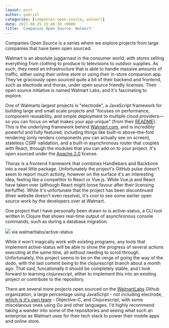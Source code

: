 ```yaml
---
layout: post
author: gabriel
categories: [companies-open-source, walmart]
date: 2017-08-25 15:48:39 +0000
title: 'Companies Open Source: Walmart'
---
```


Companies Open Source is a series where we explore projects from large companies
that have been open sourced.

Walmart is an absolute juggarnaut in the consumer world, with stores selling
everything from clothing to produce to televisions to outdoor supplies. As such,
they need an infrastructure that is able to handle massive amounts of traffic,
either using their online store or using their in-store companion app. They've
graciously open sourced quite a bit of their backend and frontend, such as
electrode and thorax, under open source friendly licenses. Their open source
initiative is named Walmart Labs, and it's fascinating to explore.

One of Walmarts largest projects is "electrode", a JavaScript framework for
building large and small scale projects and "focuses on performance, component
reusability, and simple deployment to multiple cloud providers—so you can focus
on what makes your app unique" (from their [README](https://github.com/electrode-io/electrode/blob/master/README.md)). This is the
underlying framework behind [Walmart.com](http://Walmart.com), and is incredibly
powerful and fully featured, including things like built-in above-the-fold
rendering (only renders components you can actually see on screen), stateless
CSRF validation, and a built-in asynchronous router that couples with React,
through the modules that you can add on to your project. It's open sourced under
the [Apache 2.0](https://choosealicense.com/licenses/apache-2.0/) license.

Thorax is a frontend framework that combines Handlebars and Backbone into a neat
little package. Unfortunately the project's GitHub pulse doesn't seem to report
much activity, however on the surface it's an interesting idea, feeling like a
competitor to React or Vue.js. While Vue.js and React have taken over (although
React might loose favour after their licensing kerfuffle). While it's
unfortunate that the project has been discontinued (their website doesn't even
resolve), it's cool to see some earlier open source work by the developers over
at Walmart.

One project that I have personally been drawn to is active-status, a CLI tool
written in Clojure that shows real-time output of asynchronous console commands,
such as during a database migration.
 
![](https://raw.githubusercontent.com/walmartlabs/active-status/master/images/db-migrate.gif)
via walmartlabs/active-status

While it won't magically work with existing programs, any tools that implement
active-status will be able to show the progress of several actions executing at
the same time, all without needing to scroll through. Unfortunately, this
project seems to be on the verge of going the way of the dodo, with the last
commit being to the clojurescript  branch about a month ago. That said,
funcationally it should be completely stable, and I look forward to learning
clojurescript, either to implement this into an existing project or contribute
to the repository.

There are several more projects open sourced on the [WalmartLabs](https://github.com/walmartlabs/) Github organization, a large percentage using
JavaScript - not including electrode, [which is it's own team](https://github.com/electrode-io/)  - Objective-C, and Clojurescript, with some
miscelanous ones using Go and other languages. I'd highly recommend taking a
wander into some of the repositories and seeing what such an enterprise as
Walmart uses for their tech stack to power their mobile apps and online store.